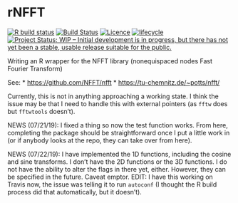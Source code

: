 
<!-- README.md is generated from README.Rmd. Please edit that file -->

# rNFFT

<!-- badges: start -->

[![R build
status](https://github.com/gzt/rNFFT/workflows/R-CMD-check/badge.svg)](https://github.com/gzt/rNFFT/actions)
[![Build
Status](https://travis-ci.org/gzt/rNFFT.svg?branch=master)](https://travis-ci.org/gzt/rNFFT)
[![Licence](https://img.shields.io/badge/licence-GPL--3-blue.svg)](https://www.gnu.org/licenses/gpl-3.0.en.html)
[![lifecycle](https://img.shields.io/badge/lifecycle-experimental-orange.svg)](https://www.tidyverse.org/lifecycle/#experimental)
[![Project Status: WIP – Initial development is in progress, but there
has not yet been a stable, usable release suitable for the
public.](https://www.repostatus.org/badges/latest/wip.svg)](https://www.repostatus.org/#wip)
<!-- badges: end -->

Writing an R wrapper for the NFFT library (nonequispaced nodes Fast
Fourier Transform)

See: \* <https://github.com/NFFT/nfft> \*
<https://tu-chemnitz.de/~potts/nfft/>

Currently, this is not in anything approaching a working state. I think
the issue may be that I need to handle this with external pointers (as
`fftw` does but `fftwtools` doesn’t).

NEWS (07/21/19): I fixed a thing so now the test function works. From
here, completing the package should be straightforward once I put a
little work in (or if anybody looks at the repo, they can take over from
here).

NEWS (07/22/19): I have implemented the 1D functions, including the
cosine and sine transforms. I don’t have the 2D functions or the 3D
functions. I do not have the ability to alter the flags in there yet,
either. However, they can be specified in the future. Caveat emptor.
EDIT: I have this working on Travis now, the issue was telling it to run
`autoconf` (I thought the R build process did that automatically, but it
doesn’t).

